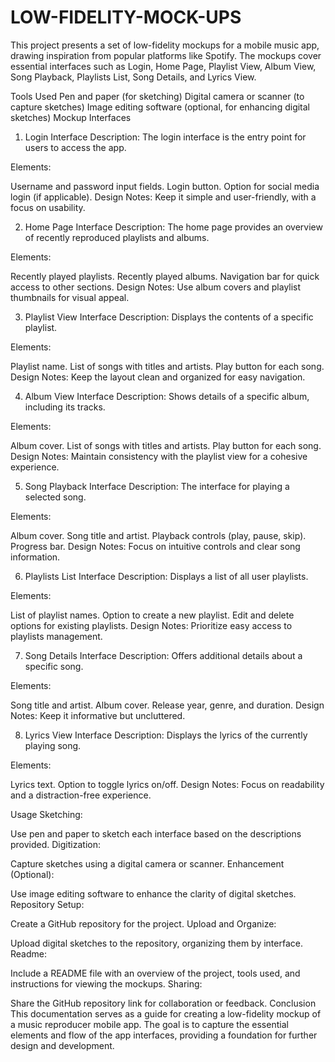 # LOW-FIDELITY-MOCK-UPS
This project presents a set of low-fidelity mockups for a mobile music app, drawing inspiration from popular platforms like Spotify. The mockups cover essential interfaces such as Login, Home Page, Playlist View, Album View, Song Playback, Playlists List, Song Details, and Lyrics View.


Tools Used
Pen and paper (for sketching)
Digital camera or scanner (to capture sketches)
Image editing software (optional, for enhancing digital sketches)
Mockup Interfaces
1. Login Interface
Description: The login interface is the entry point for users to access the app.

Elements:

Username and password input fields.
Login button.
Option for social media login (if applicable).
Design Notes: Keep it simple and user-friendly, with a focus on usability.

2. Home Page Interface
Description: The home page provides an overview of recently reproduced playlists and albums.

Elements:

Recently played playlists.
Recently played albums.
Navigation bar for quick access to other sections.
Design Notes: Use album covers and playlist thumbnails for visual appeal.

3. Playlist View Interface
Description: Displays the contents of a specific playlist.

Elements:

Playlist name.
List of songs with titles and artists.
Play button for each song.
Design Notes: Keep the layout clean and organized for easy navigation.

4. Album View Interface
Description: Shows details of a specific album, including its tracks.

Elements:

Album cover.
List of songs with titles and artists.
Play button for each song.
Design Notes: Maintain consistency with the playlist view for a cohesive experience.

5. Song Playback Interface
Description: The interface for playing a selected song.

Elements:

Album cover.
Song title and artist.
Playback controls (play, pause, skip).
Progress bar.
Design Notes: Focus on intuitive controls and clear song information.

6. Playlists List Interface
Description: Displays a list of all user playlists.

Elements:

List of playlist names.
Option to create a new playlist.
Edit and delete options for existing playlists.
Design Notes: Prioritize easy access to playlists management.

7. Song Details Interface
Description: Offers additional details about a specific song.

Elements:

Song title and artist.
Album cover.
Release year, genre, and duration.
Design Notes: Keep it informative but uncluttered.

8. Lyrics View Interface
Description: Displays the lyrics of the currently playing song.

Elements:

Lyrics text.
Option to toggle lyrics on/off.
Design Notes: Focus on readability and a distraction-free experience.

Usage
Sketching:

Use pen and paper to sketch each interface based on the descriptions provided.
Digitization:

Capture sketches using a digital camera or scanner.
Enhancement (Optional):

Use image editing software to enhance the clarity of digital sketches.
Repository Setup:

Create a GitHub repository for the project.
Upload and Organize:

Upload digital sketches to the repository, organizing them by interface.
Readme:

Include a README file with an overview of the project, tools used, and instructions for viewing the mockups.
Sharing:

Share the GitHub repository link for collaboration or feedback.
Conclusion
This documentation serves as a guide for creating a low-fidelity mockup of a music reproducer mobile app. The goal is to capture the essential elements and flow of the app interfaces, providing a foundation for further design and development.
